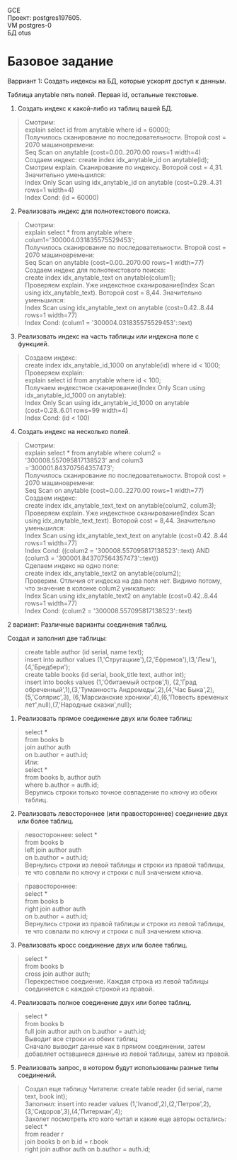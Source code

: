 GCE   
Проект: postgres197605.  
VM postgres-0  
БД otus

# Базовое задание 
Варриант 1: Создать индексы на БД, которые ускорят доступ к данным.

Таблица anytable пять полей. Первая id, остальные текстовые. 

1. Создать индекс к какой-либо из таблиц вашей БД.
 
> Смотрим:    
> explain select id from anytable where id = 60000;    
> Получилось сканирование по последовательности. Второй cost = 2070 машиновремени:   
> Seq Scan on anytable  (cost=0.00..2070.00 rows=1 width=4)   
> Создаем индекс: 
> create index idx_anytable_id on anytable(id);  
> Смотрим explain. Сканирование по индексу. Воторой cost = 4,31. Значительно уменьшился:   
> Index Only Scan using idx_anytable_id on anytable  (cost=0.29..4.31 rows=1 width=4)   
>  Index Cond: (id = 60000)    

2. Реализовать индекс для полнотекстового поиска.

> Смотрим:  
> explain select * from anytable where colum1='300004.031835575529453';  
> Получилось  сканирование по последовательности. Второй cost = 2070 машиновремени:       
> Seq Scan on anytable  (cost=0.00..2070.00 rows=1 width=77)    
> Создаем индекс для полнотекстового поиска:    
> create index idx_anytable_text on anytable(colum1);     
> Проверяем explain. Уже индекстное сканирование(Index Scan using idx_anytable_text). Воторой cost = 8,44. Значительно уменьшился:      
> Index Scan using idx_anytable_text on anytable  (cost=0.42..8.44 rows=1 width=77)  
> Index Cond: (colum1 = '300004.031835575529453'::text)

3. Реализовать индекс на часть таблицы или индексна поле с функцией.  

> Создаем индекс:  
> create index idx_anytable_id_1000 on anytable(id) where id < 1000;  
> Проверяем explain:   
> explain select id from anytable where id < 100;    
> Получаем индекстное сканирование(Index Only Scan using idx_anytable_id_1000 on anytable):   
> Index Only Scan using idx_anytable_id_1000 on anytable  (cost=0.28..6.01 rows=99 width=4)  
> Index Cond: (id < 100)   

4. Создать индекс на несколько полей.

> Смотрим:   
> explain select * from anytable where colum2 = '300008.557095817138523' and colum3 ='300001.843707564357473';   
> Получилось сканирование по последовательности. Второй cost = 2070 машиновремени:   
> Seq Scan on anytable  (cost=0.00..2270.00 rows=1 width=77)   
> Создаем индекс:  
> create index idx_anytable_text_text on anytable(colum2, colum3);    
> Проверяем explain. Уже индекстное сканирование(Index Scan using idx_anytable_text_text). Воторой cost = 8,44. Значительно уменьшился:   
> Index Scan using idx_anytable_text_text on anytable  (cost=0.42..8.44 rows=1 width=77)    
> Index Cond: ((colum2 = '300008.557095817138523'::text) AND (colum3 = '300001.843707564357473'::text))  
> Сделаем индекс на одно поле:  
> create index idx_anytable_text2 on anytable(colum2);   
> Проверим. Отличия от индеска на два поля нет. Видимо потому, что значение в колонке colum2 уникально:  
> Index Scan using idx_anytable_text2 on anytable  (cost=0.42..8.44 rows=1 width=77)   
>  Index Cond: (colum2 = '300008.557095817138523'::text)  

2 вариант: Различные варианты соединения таблиц.  
  
Создал и заполнил две таблицы:     
> create table author (id serial, name text);      
> insert into author values (1,'Стругацкие'),(2,'Ефремов'),(3,'Лем'),(4,'Бредбери');      
> create table books (id serial, book_title text, author int);     
> insert into books values (1,'Обитаемый остров',1), (2,'Град обреченный',1),(3,'Туманность Андромеды',2),(4,'Час Быка',2),(5,'Солярис',3),
					                    (6,'Марсианские хроники',4),(6,'Повесть временых лет',null),(7,'Народные сказки',null);     
                         
 1. Реализовать прямое соединение двух или более таблиц:   
 
> select *   
> from books b  
> join author auth  
>      on b.author = auth.id;  
>  Или:      
> select *   
> from books b, author auth  
> where b.author = auth.id;   
> Верулись строки только точное совпадение по ключу из обеих таблиц.       

2. Реализовать левостороннее (или правостороннее) соединение двух или более таблиц.   

> левостороннее: 
> select *  
> from books b    
> left join author auth   
>         on b.author = auth.id;  
> Вернулись строки из левой таблицы и строки из правой таблицы, те что совпали по ключу и строки с null значением ключа.        

> правостороннее:   
> select *    
> from books b     
> right join author auth    
>           on b.author = auth.id;    
> Вернулись строки из правой таблицы и строки из левой таблицы, те что совпали по ключу и строки с null значением ключа.  

3. Реализовать кросс соединение двух или более таблиц.

> select *    
> from books b    
> cross join author auth;   
> Перекрестное соедиение. Каждая строка из левой таблицы соединяется с каждой строкой из правой.

4. Реализовать полное соединение двух или более таблиц.   

> select *  
> from books b   
> full join author auth on b.author = auth.id;   
> Выводит все строки из обеих таблиц        
> Сначало выводит данные как в прямом соединении, затем добавляет оставшиеся данные из левой таблицы, затем из правой.   

5. Реализовать запрос, в котором будут использованы разные типы соединений.

> Создал еще таблицу Читатели: create table reader (id serial, name text, book int);    
> Заполнил: insert into reader values (1,'Ivanod',2),(2,'Петров',2),(3,'Сидоров',3),(4,'Питерман',4);    
> Захолет посмотреть кто кого читал и какие еще авторы остались:   
> select *    
> from reader r    
> join books b on b.id = r.book    
> right join author auth on b.author = auth.id;    
>   

